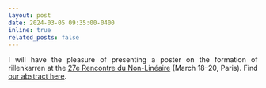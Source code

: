 ```yaml
---
layout: post
date: 2024-03-05 09:35:00-0400
inline: true
related_posts: false
---
```


<div style="text-align: justify">I will have the pleasure of presenting a poster on the formation of rillenkarren at the <a href='http://nonlineaire.univ-lille1.fr/SNL/'>27e Rencontre du Non-Linéaire</a> (March 18–20, Paris). Find <a href='http://nonlineaire.univ-lille1.fr/SNL/media/2024/resumes/djmbv/djambov_simeon.pdf'>our abstract here</a>.</div>
